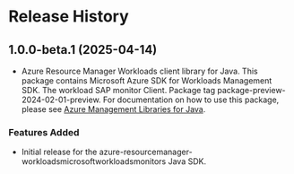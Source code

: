 # Release History

## 1.0.0-beta.1 (2025-04-14)

- Azure Resource Manager Workloads client library for Java. This package contains Microsoft Azure SDK for Workloads Management SDK. The workload SAP monitor Client. Package tag package-preview-2024-02-01-preview. For documentation on how to use this package, please see [Azure Management Libraries for Java](https://aka.ms/azsdk/java/mgmt).
### Features Added

- Initial release for the azure-resourcemanager-workloadsmicrosoftworkloadsmonitors Java SDK.
